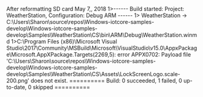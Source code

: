 After reformatting SD card May 7,, 2018
1>------ Build started: Project: WeatherStation, Configuration: Debug ARM ------
1>  WeatherStation -> C:\Users\Sharon\source\repos\Windows-iotcore-samples-develop\Windows-iotcore-samples-develop\Samples\WeatherStation\CS\bin\ARM\Debug\WeatherStation.winmd
1>C:\Program Files (x86)\Microsoft Visual Studio\2017\Community\MSBuild\Microsoft\VisualStudio\v15.0\AppxPackage\Microsoft.AppXPackage.Targets(2269,5): error APPX0702: Payload file 'C:\Users\Sharon\source\repos\Windows-iotcore-samples-develop\Windows-iotcore-samples-develop\Samples\WeatherStation\CS\Assets\LockScreenLogo.scale-200.png' does not exist.
========== Build: 0 succeeded, 1 failed, 0 up-to-date, 0 skipped ==========

